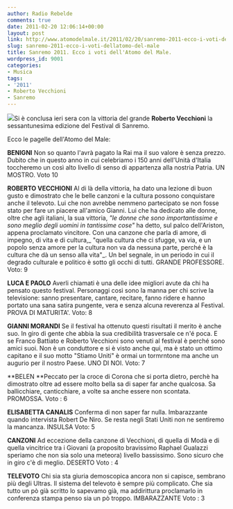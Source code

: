 ```yaml
---
author: Radio Rebelde
comments: true
date: 2011-02-20 12:06:14+00:00
layout: post
link: http://www.atomodelmale.it/2011/02/20/sanremo-2011-ecco-i-voti-dellatomo-del-male/
slug: sanremo-2011-ecco-i-voti-dellatomo-del-male
title: Sanremo 2011. Ecco i voti dell'Atomo del Male.
wordpress_id: 9001
categories:
- Musica
tags:
- '2011'
- Roberto Vecchioni
- Sanremo
---
```


[![](http://www.atomodelmale.it/wp-content/uploads/2011/02/Vecchioni-Sanremo-300x228.jpg)](http://www.atomodelmale.it/wp-content/uploads/2011/02/Vecchioni-Sanremo.jpg)Si è conclusa ieri sera con la vittoria del grande **Roberto Vecchioni** la sessantunesima edizione del Festival di Sanremo.

Ecco le pagelle dell'Atomo del Male:

**BENIGNI** Non so quanto l'avrà pagato la Rai ma il suo valore è senza prezzo. Dubito che in questo anno in cui celebriamo i 150 anni dell'Unità d'Italia toccheremo un così alto livello di senso di appartenza alla nostria Patria.
UN MOSTRO. Voto 10

**ROBERTO VECCHIONI** Al di là della vittoria, ha dato una lezione di buon gusto e dimostrato che le belle canzoni e la cultura possono conquistare anche il televoto. Lui che non avrebbe nemmeno partecipato se non fosse stato per fare un piacere all'amico Gianni. Lui che ha dedicato alle donne, oltre che agli italiani, la sua vittoria, _"le donne che sono importantissime e sono meglio degli uomini in tantissime cose"_ ha detto, sul palco dell'Ariston, appena proclamato vincitore. Con una canzone che parla di amore, di impegno, di vita e di cultura,_ "quella cultura che ci sfugge, va via, e un popolo senza amore per la cultura non va da nessuna parte, perché è la cultura che dà un senso alla vita"_. Un bel segnale, in un periodo in cui il degrado culturale e politico è sotto gli occhi di tutti. GRANDE PROFESSORE. Voto: 9



**LUCA E PAOLO** Averli chiamati è una delle idee migliori avute da chi ha pensato questo festival. Personaggi così sono la manna per chi scrive la televisione: sanno presentare, cantare, recitare, fanno ridere e  hanno portato una sana satira pungente, vera e senza alcuna reverenza al Festival. PROVA DI MATURITA'. Voto: 8

**GIANNI MORANDI** Se il festival ha ottenuto questi risultati il merito è anche suo. In giro di gente che abbia la sua credibilità trasversale ce n'é poca. E se Franco Battiato e Roberto Vecchioni sono venuti al festival è perché sono amici suoi. Non è un conduttore e si è visto anche qui, ma è stato un ottimo capitano e il suo motto "Stiamo Uniti" è ormai un tormrntone ma anche un augurio per il nostro Paese. UNO DI NOI. Voto: 7

**BELEN **Peccato per la croce di Corona che si porta dietro, perchè ha dimostrato oltre ad essere molto bella sa di saper far anche qualcosa. Sa ballicchiare, canticchiare, a volte sa anche essere non scontata. PROMOSSA. Voto : 6

**ELISABETTA CANALIS** Conferma di non saper far nulla. Imbarazzante quando intervista Robert De Niro. Se resta negli Stati Uniti non ne sentiremo la mancanza. INSULSA Voto: 5

**CANZONI** Ad eccezione della canzone di Vecchioni, di quella di Modà e di quella vincitrice tra i Giovani (a proposito bravissimo Raphael Gualazzi speriamo che non sia solo una meteora) livello bassissimo. Sono sicuro che in giro c'è di meglio. DESERTO Voto : 4

**TELEVOTO** Chi sia sta giuria demoscopica ancora non si capisce, sembrano più degli Ultras. Il sistema del televoto è sempre più complicato. Che sia tutto un pò già scritto lo sapevamo già, ma addirittura proclamarlo in conferenza stampa penso sia un pò troppo. IMBARAZZANTE Voto : 3
